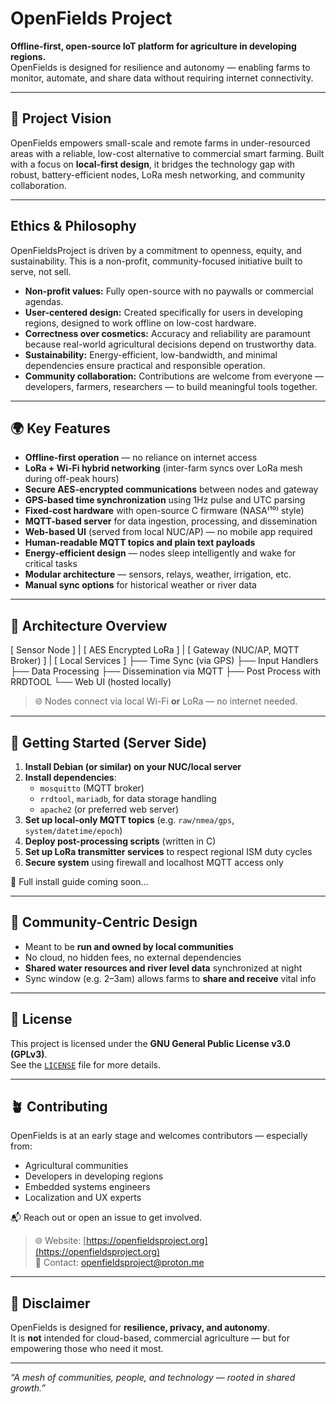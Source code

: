 # OpenFields Project

**Offline-first, open-source IoT platform for agriculture in developing regions.**  
OpenFields is designed for resilience and autonomy — enabling farms to monitor, automate, and share data without requiring internet connectivity.

---

## 🌾 Project Vision

OpenFields empowers small-scale and remote farms in under-resourced areas with a reliable, low-cost alternative to commercial smart farming. Built with a focus on **local-first design**, it bridges the technology gap with robust, battery-efficient nodes, LoRa mesh networking, and community collaboration.

---
## Ethics & Philosophy

OpenFieldsProject is driven by a commitment to openness, equity, and sustainability. This is a non-profit, community-focused initiative built to serve, not sell.

- **Non-profit values:** Fully open-source with no paywalls or commercial agendas.  
- **User-centered design:** Created specifically for users in developing regions, designed to work offline on low-cost hardware.  
- **Correctness over cosmetics:** Accuracy and reliability are paramount because real-world agricultural decisions depend on trustworthy data.  
- **Sustainability:** Energy-efficient, low-bandwidth, and minimal dependencies ensure practical and responsible operation.  
- **Community collaboration:** Contributions are welcome from everyone — developers, farmers, researchers — to build meaningful tools together.

---

## 🌍 Key Features

- **Offline-first operation** — no reliance on internet access
- **LoRa + Wi-Fi hybrid networking** (inter-farm syncs over LoRa mesh during off-peak hours)
- **Secure AES-encrypted communications** between nodes and gateway
- **GPS-based time synchronization** using 1Hz pulse and UTC parsing
- **Fixed-cost hardware** with open-source C firmware (NASA⁽¹⁰⁾ style)
- **MQTT-based server** for data ingestion, processing, and dissemination
- **Web-based UI** (served from local NUC/AP) — no mobile app required
- **Human-readable MQTT topics and plain text payloads**
- **Energy-efficient design** — nodes sleep intelligently and wake for critical tasks
- **Modular architecture** — sensors, relays, weather, irrigation, etc.
- **Manual sync options** for historical weather or river data

---

## 🧱 Architecture Overview
[ Sensor Node ]
|
[ AES Encrypted LoRa ]
|
[ Gateway (NUC/AP, MQTT Broker) ]
|
[ Local Services ]
├── Time Sync (via GPS)
├── Input Handlers
├── Data Processing
├── Dissemination via MQTT
├── Post Process with RRDTOOL
└── Web UI (hosted locally)


> 🌐 Nodes connect via local Wi-Fi **or** LoRa — no internet needed.

---

## 🚀 Getting Started (Server Side)

1. **Install Debian (or similar) on your NUC/local server**
2. **Install dependencies**:
   - `mosquitto` (MQTT broker)
   - `rrdtool`, `mariadb`, for data storage handling
   - `apache2` (or preferred web server)
3. **Set up local-only MQTT topics** (e.g. `raw/nmea/gps`, `system/datetime/epoch`)
4. **Deploy post-processing scripts** (written in C)
5. **Set up LoRa transmitter services** to respect regional ISM duty cycles
6. **Secure system** using firewall and localhost MQTT access only

📄 Full install guide coming soon...

---

## 🤝 Community-Centric Design

- Meant to be **run and owned by local communities**
- No cloud, no hidden fees, no external dependencies
- **Shared water resources and river level data** synchronized at night
- Sync window (e.g. 2–3am) allows farms to **share and receive** vital info

---

## 📜 License

This project is licensed under the **GNU General Public License v3.0 (GPLv3)**.  
See the [`LICENSE`](LICENSE) file for more details.

---

## 🪴 Contributing

OpenFields is at an early stage and welcomes contributors — especially from:

- Agricultural communities
- Developers in developing regions
- Embedded systems engineers
- Localization and UX experts

📬 Reach out or open an issue to get involved.

> 🌐 Website: [https://openfieldsproject.org](https://openfieldsproject.org)  
> 📧 Contact: openfieldsproject@proton.me
---

## 📡 Disclaimer

OpenFields is designed for **resilience, privacy, and autonomy**.  
It is **not** intended for cloud-based, commercial agriculture — but for empowering those who need it most.

---

_“A mesh of communities, people, and technology — rooted in shared growth.”_


